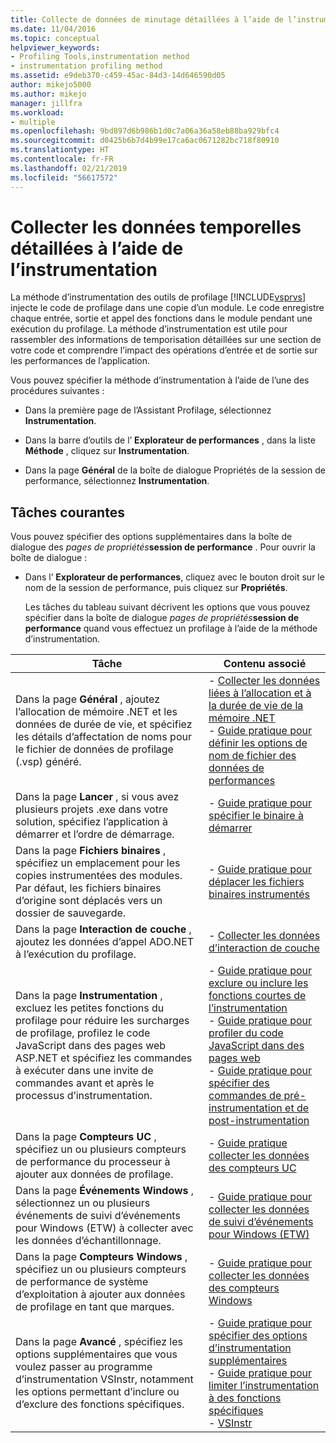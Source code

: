 ```yaml
---
title: Collecte de données de minutage détaillées à l’aide de l’instrumentation | Microsoft Docs
ms.date: 11/04/2016
ms.topic: conceptual
helpviewer_keywords:
- Profiling Tools,instrumentation method
- instrumentation profiling method
ms.assetid: e9deb370-c459-45ac-84d3-14d646590d05
author: mikejo5000
ms.author: mikejo
manager: jillfra
ms.workload:
- multiple
ms.openlocfilehash: 9bd897d6b986b1d0c7a06a36a58eb88ba929bfc4
ms.sourcegitcommit: d0425b6b7d4b99e17ca6ac0671282bc718f80910
ms.translationtype: HT
ms.contentlocale: fr-FR
ms.lasthandoff: 02/21/2019
ms.locfileid: "56617572"
---
```

# <a name="collect-detailed-timing-data-by-using-instrumentation"></a>Collecter les données temporelles détaillées à l’aide de l’instrumentation
La méthode d’instrumentation des outils de profilage [!INCLUDE[vsprvs](../code-quality/includes/vsprvs_md.md)] injecte le code de profilage dans une copie d’un module. Le code enregistre chaque entrée, sortie et appel des fonctions dans le module pendant une exécution du profilage. La méthode d’instrumentation est utile pour rassembler des informations de temporisation détaillées sur une section de votre code et comprendre l’impact des opérations d’entrée et de sortie sur les performances de l’application.

 Vous pouvez spécifier la méthode d’instrumentation à l’aide de l’une des procédures suivantes :

-   Dans la première page de l’Assistant Profilage, sélectionnez **Instrumentation**.

-   Dans la barre d’outils de l’ **Explorateur de performances** , dans la liste **Méthode** , cliquez sur **Instrumentation**.

-   Dans la page **Général** de la boîte de dialogue Propriétés de la session de performance, sélectionnez **Instrumentation**.

## <a name="common-tasks"></a>Tâches courantes
 Vous pouvez spécifier des options supplémentaires dans la boîte de dialogue des _pages de propriétés_**session de performance** . Pour ouvrir la boîte de dialogue :

- Dans l’ **Explorateur de performances**, cliquez avec le bouton droit sur le nom de la session de performance, puis cliquez sur **Propriétés**.

  Les tâches du tableau suivant décrivent les options que vous pouvez spécifier dans la boîte de dialogue _pages de propriétés_**session de performance** quand vous effectuez un profilage à l’aide de la méthode d’instrumentation.

|Tâche|Contenu associé|
|----------|---------------------|
|Dans la page **Général** , ajoutez l’allocation de mémoire .NET et les données de durée de vie, et spécifiez les détails d’affectation de noms pour le fichier de données de profilage (.vsp) généré.|-   [Collecter les données liées à l’allocation et à la durée de vie de la mémoire .NET](../profiling/collecting-dotnet-memory-allocation-and-lifetime-data.md)<br />-   [Guide pratique pour définir les options de nom de fichier des données de performances](../profiling/how-to-set-performance-data-file-name-options.md)|
|Dans la page **Lancer** , si vous avez plusieurs projets .exe dans votre solution, spécifiez l’application à démarrer et l’ordre de démarrage.|-   [Guide pratique pour spécifier le binaire à démarrer](../profiling/how-to-specify-the-binary-to-start.md)|
|Dans la page **Fichiers binaires** , spécifiez un emplacement pour les copies instrumentées des modules. Par défaut, les fichiers binaires d’origine sont déplacés vers un dossier de sauvegarde.|-   [Guide pratique pour déplacer les fichiers binaires instrumentés](../profiling/how-to-relocate-instrumented-binaries.md)|
|Dans la page **Interaction de couche** , ajoutez les données d’appel ADO.NET à l’exécution du profilage.|-   [Collecter les données d’interaction de couche](../profiling/collecting-tier-interaction-data.md)|
|Dans la page **Instrumentation** , excluez les petites fonctions du profilage pour réduire les surcharges de profilage, profilez le code JavaScript dans des pages web ASP.NET et spécifiez les commandes à exécuter dans une invite de commandes avant et après le processus d’instrumentation.|-   [Guide pratique pour exclure ou inclure les fonctions courtes de l’instrumentation](../profiling/how-to-exclude-or-include-short-functions-from-instrumentation.md)<br />-   [Guide pratique pour profiler du code JavaScript dans des pages web](../profiling/how-to-profile-javascript-code-in-web-pages.md)<br />-   [Guide pratique pour spécifier des commandes de pré-instrumentation et de post-instrumentation](../profiling/how-to-specify-pre-and-post-instrument-commands.md)|
|Dans la page **Compteurs UC** , spécifiez un ou plusieurs compteurs de performance du processeur à ajouter aux données de profilage.|-   [Guide pratique collecter les données des compteurs UC](../profiling/how-to-collect-cpu-counter-data.md)|
|Dans la page **Événements Windows** , sélectionnez un ou plusieurs événements de suivi d’événements pour Windows (ETW) à collecter avec les données d’échantillonnage.|-   [Guide pratique pour collecter les données de suivi d’événements pour Windows (ETW)](../profiling/how-to-collect-event-tracing-for-windows-etw-data.md)|
|Dans la page **Compteurs Windows** , spécifiez un ou plusieurs compteurs de performance de système d’exploitation à ajouter aux données de profilage en tant que marques.|-   [Guide pratique pour collecter les données des compteurs Windows](../profiling/how-to-collect-windows-counter-data.md)|
|Dans la page **Avancé** , spécifiez les options supplémentaires que vous voulez passer au programme d’instrumentation VSInstr, notamment les options permettant d’inclure ou d’exclure des fonctions spécifiques.|-   [Guide pratique pour spécifier des options d’instrumentation supplémentaires](../profiling/how-to-specify-additional-instrumentation-options.md)<br />-   [Guide pratique pour limiter l’instrumentation à des fonctions spécifiques](../profiling/how-to-limit-instrumentation-to-specific-functions.md)<br />-   [VSInstr](../profiling/vsinstr.md)|